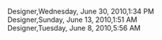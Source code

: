 ﻿Designer,Wednesday, June 30, 2010,1:34 PM  Designer,Sunday, June 13, 2010,1:51 AM  Designer,Tuesday, June 8, 2010,5:56 AM